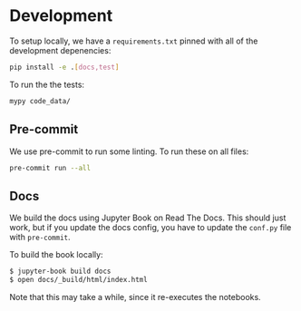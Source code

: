 # Development

To setup locally, we have a `requirements.txt` pinned with all of the development
depenencies:

```bash
pip install -e .[docs,test]
```

To run the the tests:

```bash
mypy code_data/
```

## Pre-commit

We use pre-commit to run some linting. To run these on all files:

```bash
pre-commit run --all
```

## Docs

We build the docs using Jupyter Book on Read The Docs. This should just work,
but if you update the docs config, you have to update the `conf.py` file with
`pre-commit`.

To build the book locally:

```bash
$ jupyter-book build docs
$ open docs/_build/html/index.html
```

Note that this may take a while, since it re-executes the notebooks.
